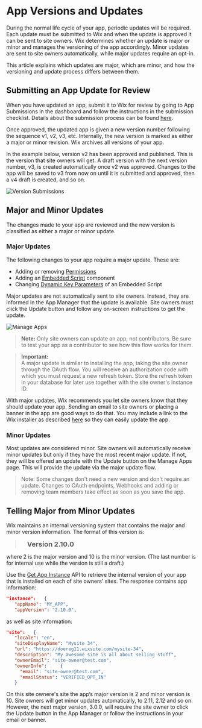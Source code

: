 # App Versions and Updates

During the normal life cycle of your app, periodic updates will be required. Each update must be submitted to Wix and when the update is approved it can be sent to site owners. Wix determines whether an update is major or minor and manages the versioning of the app accordingly. Minor updates are sent to site owners automatically, while major updates require an opt-in.

This article explains which updates are major, which are minor, and how the versioning and update process differs between them.

## Submitting an App Update for Review

When you have updated an app, submit it to Wix for review by going to App Submissions in the dashboard and follow the instructions in the submission checklist. Details about the submission process can be found [here](https://devforum.wix.com/kb/en/article/submit-your-app-for-review).

Once approved, the updated app is given a new version number following the sequence v1, v2, v3, etc. Internally, the new version is marked as either a major or minor revision. Wix archives all versions of your app.

In the example below, version v2 has been approved and published. This is the version that site owners will get. A draft version with the next version number, v3, is created automatically once v2 was approved. Changes to the app will be saved to v3 from now on until it is submitted and approved, then a v4 draft is created, and so on.

![Version Submissions](./../../../app-submissions2.png)

## Major and Minor Updates

The changes made to your app are reviewed and the new version is classified as either a major or minor update.

### Major Updates
The following changes to your app require a major update. These are:
- Adding or removing [Permissions](https://devforum.wix.com/kb/en/article/about-permissions)
- Adding an [Embedded Script](https://devforum.wix.com/kb/en/article/set-up-an-embedded-script-component) component
- Changing [Dynamic Key Parameters](https://devforum.wix.com/kb/en/article/embedded-script-dynamic-parameters) of an Embedded Script

Major updates are not automatically sent to site owners. Instead, they are informed in the App Manager that the update is available. Site owners must click the Update button and follow any on-screen instructions to get the update.

![Manage Apps](./../../../app-manager-update.png)

> **Note:** Only site owners can update an app, not contributors. Be sure to test your app as a contributor to see how this flow works for them.

<blockquote class='important'>
  <p>
    <strong>Important:</strong><br/>
    A major update is similar to installing the app, taking the site owner through the OAuth flow. You will receive an authorization code with which you must request a new refresh token. Store the refresh token in your database for later use together with the site owner's instance ID.
  </p>
</blockquote>

With major updates, Wix recommends you let site owners know that they should update your app. Sending an email to site owners or placing a banner in the app are good ways to do that. You may include a link to the Wix installer as described [here](https://dev.wix.com/api/rest/getting-started/authentication#getting-started_authentication_step-2-app-sends-users-to-authorize-the-app) so they can easily update the app.

### Minor Updates

Most updates are considered minor. Site owners will automatically receive minor updates but only if they have the most recent major update. If not, they will be offered an update with the Update button on the Manage Apps page. This will provide the update via the major update flow.

> Note: Some changes don't need a new version and don't require an update. Changes to OAuth endpoints, Webhooks and adding or removing team members take effect as soon as you save the app.

## Telling Major from Minor Updates

Wix maintains an internal versioning system that contains the major and minor version information. The format of this version is:

> <font size="+1">&nbsp;&nbsp; **Version 2.10.0**</font>

where 2 is the major version and 10 is the minor version. (The last number is for internal use while the version is still a draft.)

Use the [Get App Instance](https://dev.wix.com/api/rest/app-management/apps/app-instance/get-app-instance) API to retrieve the internal version of your app that is installed on each of site owners’ sites. The response contains app information:

```JSON
"instance":   {
   "appName": "MY_APP",
   "appVersion": "2.10.0",
```

as well as site information:

```JSON
"site":   {
   "locale": "en",
   "siteDisplayName": "Mysite 34",
   "url": "https://doereg11.wixsite.com/mysite-34",
   "description": "My awesome site is all about selling stuff",
   "ownerEmail": "site-owner@test.com",
   "ownerInfo":     {
     "email": "site-owner@test.com",
     "emailStatus": "VERIFIED_OPT_IN"
   }
```

On this site ownere's site the app’s major version is 2 and minor version is 10. Site owners will get minor updates automatically, to 2.11, 2.12 and so on. However, the next major version, 3.0.0,  will require the site owner to click the Update button in the App Manager or follow the instructions in your email or banner.
